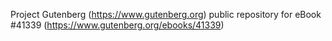 Project Gutenberg (https://www.gutenberg.org) public repository for eBook #41339 (https://www.gutenberg.org/ebooks/41339)
